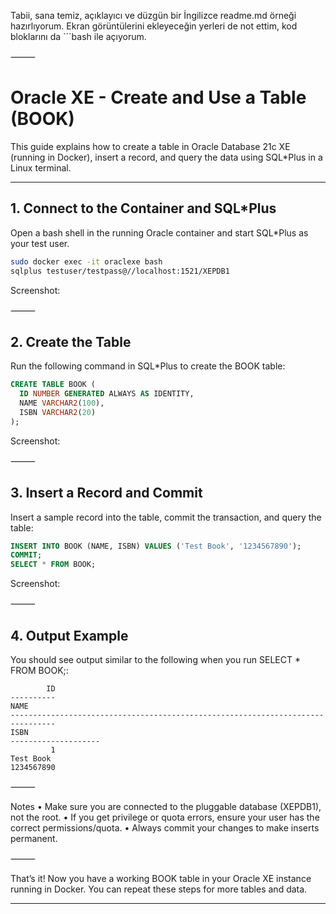 Tabii, sana temiz, açıklayıcı ve düzgün bir İngilizce readme.md örneği hazırlıyorum.
Ekran görüntülerini ekleyeceğin yerleri de not ettim, kod bloklarını da ```bash ile açıyorum.

⸻


# Oracle XE - Create and Use a Table (BOOK)

This guide explains how to create a table in Oracle Database 21c XE (running in Docker), insert a record, and query the data using SQL*Plus in a Linux terminal.

---

## 1. Connect to the Container and SQL*Plus

Open a bash shell in the running Oracle container and start SQL*Plus as your test user.

```bash
sudo docker exec -it oraclexe bash
sqlplus testuser/testpass@//localhost:1521/XEPDB1
```
Screenshot:


⸻

## 2. Create the Table

Run the following command in SQL*Plus to create the BOOK table:
```sql
CREATE TABLE BOOK (
  ID NUMBER GENERATED ALWAYS AS IDENTITY,
  NAME VARCHAR2(100),
  ISBN VARCHAR2(20)
);
```

Screenshot:


⸻

## 3. Insert a Record and Commit

Insert a sample record into the table, commit the transaction, and query the table:
```sql
INSERT INTO BOOK (NAME, ISBN) VALUES ('Test Book', '1234567890');
COMMIT;
SELECT * FROM BOOK;
```
Screenshot:


⸻

## 4. Output Example

You should see output similar to the following when you run SELECT * FROM BOOK;:
```
        ID
----------
NAME
--------------------------------------------------------------------------------
ISBN
--------------------
         1
Test Book
1234567890
```


⸻

Notes
	•	Make sure you are connected to the pluggable database (XEPDB1), not the root.
	•	If you get privilege or quota errors, ensure your user has the correct permissions/quota.
	•	Always commit your changes to make inserts permanent.

⸻

That’s it!
Now you have a working BOOK table in your Oracle XE instance running in Docker.
You can repeat these steps for more tables and data.

---
